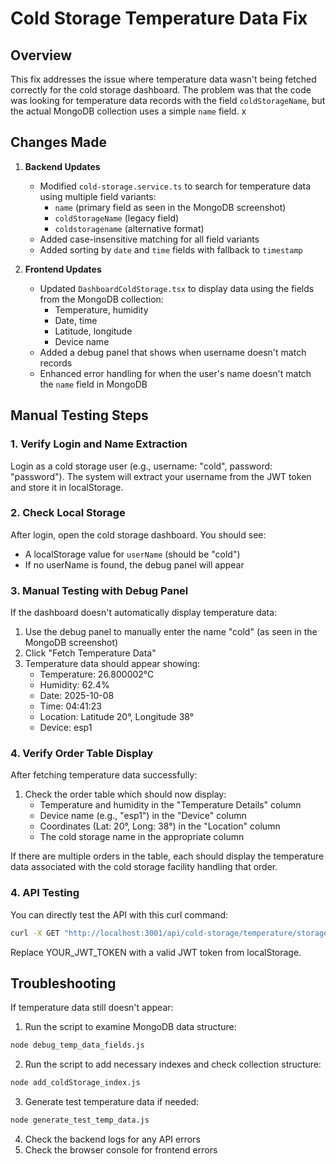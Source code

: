 # Cold Storage Temperature Data Fix

## Overview
This fix addresses the issue where temperature data wasn't being fetched correctly for the cold storage dashboard. The problem was that the code was looking for temperature data records with the field `coldStorageName`, but the actual MongoDB collection uses a simple `name` field.
x
## Changes Made

1. **Backend Updates**
   - Modified `cold-storage.service.ts` to search for temperature data using multiple field variants:
     - `name` (primary field as seen in the MongoDB screenshot)
     - `coldStorageName` (legacy field)
     - `coldstoragename` (alternative format)
   - Added case-insensitive matching for all field variants
   - Added sorting by `date` and `time` fields with fallback to `timestamp`

2. **Frontend Updates**
   - Updated `DashboardColdStorage.tsx` to display data using the fields from the MongoDB collection:
     - Temperature, humidity
     - Date, time
     - Latitude, longitude
     - Device name
   - Added a debug panel that shows when username doesn't match records
   - Enhanced error handling for when the user's name doesn't match the `name` field in MongoDB

## Manual Testing Steps

### 1. Verify Login and Name Extraction
Login as a cold storage user (e.g., username: "cold", password: "password"). The system will extract your username from the JWT token and store it in localStorage.

### 2. Check Local Storage
After login, open the cold storage dashboard. You should see:
- A localStorage value for `userName` (should be "cold")
- If no userName is found, the debug panel will appear

### 3. Manual Testing with Debug Panel
If the dashboard doesn't automatically display temperature data:
1. Use the debug panel to manually enter the name "cold" (as seen in the MongoDB screenshot)
2. Click "Fetch Temperature Data"
3. Temperature data should appear showing:
   - Temperature: 26.800002°C
   - Humidity: 62.4%
   - Date: 2025-10-08
   - Time: 04:41:23
   - Location: Latitude 20°, Longitude 38°
   - Device: esp1

### 4. Verify Order Table Display
After fetching temperature data successfully:
1. Check the order table which should now display:
   - Temperature and humidity in the "Temperature Details" column
   - Device name (e.g., "esp1") in the "Device" column
   - Coordinates (Lat: 20°, Long: 38°) in the "Location" column
   - The cold storage name in the appropriate column

If there are multiple orders in the table, each should display the temperature data associated with the cold storage facility handling that order.

### 4. API Testing

You can directly test the API with this curl command:

```bash
curl -X GET "http://localhost:3001/api/cold-storage/temperature/storage/cold" -H "Authorization: Bearer YOUR_JWT_TOKEN"
```

Replace YOUR_JWT_TOKEN with a valid JWT token from localStorage.

## Troubleshooting

If temperature data still doesn't appear:

1. Run the script to examine MongoDB data structure:
```bash
node debug_temp_data_fields.js
```

2. Run the script to add necessary indexes and check collection structure:
```bash
node add_coldStorage_index.js
```

3. Generate test temperature data if needed:
```bash
node generate_test_temp_data.js
```

4. Check the backend logs for any API errors
5. Check the browser console for frontend errors